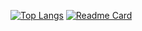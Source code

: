 [![Top Langs](https://github-readme-stats.vercel.app/api/top-langs/?username=●●●&theme=▲▲▲&layout=★★★)](https://github.com/anuraghazra/github-readme-stats)
[![Readme Card](https://github-readme-stats.vercel.app/api/pin/?username=●●●&repo=▲▲▲&theme=★★★)](https://github.com/●●●/▲▲▲)
